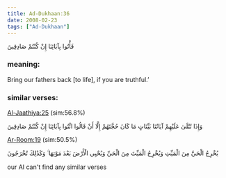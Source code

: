 ```yaml
---
title: Ad-Dukhaan:36
date: 2008-02-23
tags: ["Ad-Dukhaan"]
---
```

فَأْتُوا بِآبَائِنَا إِنْ كُنْتُمْ صَادِقِينَ
### meaning: 
Bring our fathers back [to life], if you are truthful.’
### similar verses: 

[Al-Jaathiya:25](/45/25) (sim:56.8%)

وَإِذَا تُتْلَىٰ عَلَيْهِمْ آيَاتُنَا بَيِّنَاتٍ مَا كَانَ حُجَّتَهُمْ إِلَّا أَنْ قَالُوا ائْتُوا بِآبَائِنَا إِنْ كُنْتُمْ صَادِقِينَ

[Ar-Room:19](/30/19) (sim:50.5%)

يُخْرِجُ الْحَيَّ مِنَ الْمَيِّتِ وَيُخْرِجُ الْمَيِّتَ مِنَ الْحَيِّ وَيُحْيِي الْأَرْضَ بَعْدَ مَوْتِهَا ۚ وَكَذَٰلِكَ تُخْرَجُونَ

our AI can't find any similar verses


